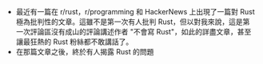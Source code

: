 - 最近有一篇在 r/rust，r/programming 和 HackerNews 上出現了一篇對 Rust 極為批判性的文章。這雖不是第一次有人批判 Rust，但以對我來說，這是第一次評論區沒有成山的評論講述作者 "不會寫 Rust"，如此的詳盡文章，甚至讓最狂熱的 Rust 粉絲都不敢講話了。
- 在那篇文章之後，終於有人揭露 Rust 的問題